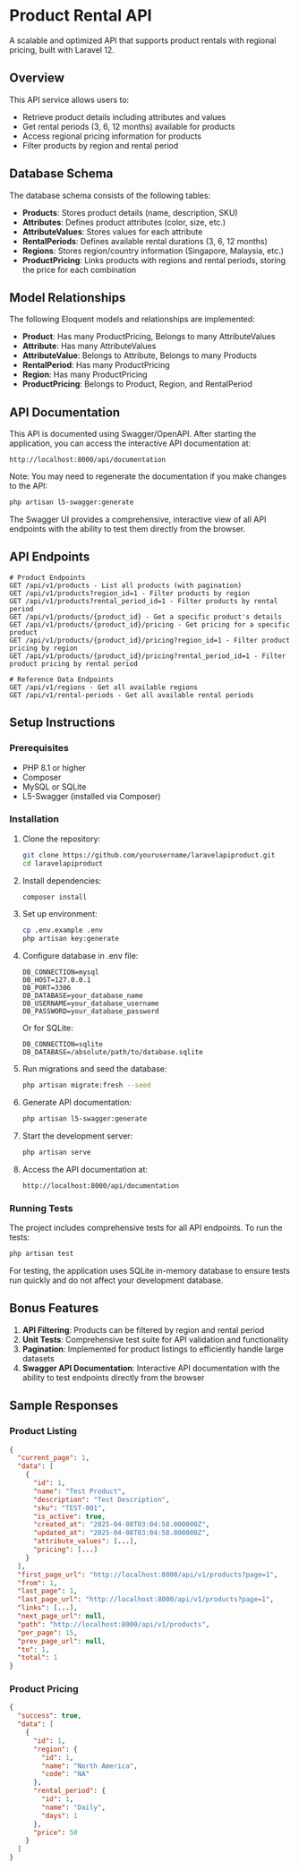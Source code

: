 # Product Rental API

A scalable and optimized API that supports product rentals with regional pricing, built with Laravel 12.

## Overview

This API service allows users to:
- Retrieve product details including attributes and values
- Get rental periods (3, 6, 12 months) available for products
- Access regional pricing information for products
- Filter products by region and rental period

## Database Schema

The database schema consists of the following tables:

- **Products**: Stores product details (name, description, SKU)
- **Attributes**: Defines product attributes (color, size, etc.)
- **AttributeValues**: Stores values for each attribute
- **RentalPeriods**: Defines available rental durations (3, 6, 12 months)
- **Regions**: Stores region/country information (Singapore, Malaysia, etc.)
- **ProductPricing**: Links products with regions and rental periods, storing the price for each combination

## Model Relationships

The following Eloquent models and relationships are implemented:

- **Product**: Has many ProductPricing, Belongs to many AttributeValues
- **Attribute**: Has many AttributeValues
- **AttributeValue**: Belongs to Attribute, Belongs to many Products
- **RentalPeriod**: Has many ProductPricing
- **Region**: Has many ProductPricing
- **ProductPricing**: Belongs to Product, Region, and RentalPeriod

## API Documentation

This API is documented using Swagger/OpenAPI. After starting the application, you can access the interactive API documentation at:

```
http://localhost:8000/api/documentation
```

Note: You may need to regenerate the documentation if you make changes to the API:
```bash
php artisan l5-swagger:generate
```

The Swagger UI provides a comprehensive, interactive view of all API endpoints with the ability to test them directly from the browser.

## API Endpoints

```
# Product Endpoints
GET /api/v1/products - List all products (with pagination)
GET /api/v1/products?region_id=1 - Filter products by region
GET /api/v1/products?rental_period_id=1 - Filter products by rental period
GET /api/v1/products/{product_id} - Get a specific product's details
GET /api/v1/products/{product_id}/pricing - Get pricing for a specific product
GET /api/v1/products/{product_id}/pricing?region_id=1 - Filter product pricing by region
GET /api/v1/products/{product_id}/pricing?rental_period_id=1 - Filter product pricing by rental period

# Reference Data Endpoints
GET /api/v1/regions - Get all available regions
GET /api/v1/rental-periods - Get all available rental periods
```

## Setup Instructions

### Prerequisites

- PHP 8.1 or higher
- Composer
- MySQL or SQLite
- L5-Swagger (installed via Composer)

### Installation

1. Clone the repository:
   ```bash
   git clone https://github.com/yourusername/laravelapiproduct.git
   cd laravelapiproduct
   ```

2. Install dependencies:
   ```bash
   composer install
   ```

3. Set up environment:
   ```bash
   cp .env.example .env
   php artisan key:generate
   ```

4. Configure database in .env file:
   ```
   DB_CONNECTION=mysql
   DB_HOST=127.0.0.1
   DB_PORT=3306
   DB_DATABASE=your_database_name
   DB_USERNAME=your_database_username
   DB_PASSWORD=your_database_password
   ```

   Or for SQLite:
   ```
   DB_CONNECTION=sqlite
   DB_DATABASE=/absolute/path/to/database.sqlite
   ```

5. Run migrations and seed the database:
   ```bash
   php artisan migrate:fresh --seed
   ```

6. Generate API documentation:
   ```bash
   php artisan l5-swagger:generate
   ```

7. Start the development server:
   ```bash
   php artisan serve
   ```

8. Access the API documentation at:
   ```
   http://localhost:8000/api/documentation
   ```

### Running Tests

The project includes comprehensive tests for all API endpoints. To run the tests:

```bash
php artisan test
```

For testing, the application uses SQLite in-memory database to ensure tests run quickly and do not affect your development database.

## Bonus Features

1. **API Filtering**: Products can be filtered by region and rental period
2. **Unit Tests**: Comprehensive test suite for API validation and functionality
3. **Pagination**: Implemented for product listings to efficiently handle large datasets
4. **Swagger API Documentation**: Interactive API documentation with the ability to test endpoints directly from the browser

## Sample Responses

### Product Listing

```json
{
  "current_page": 1,
  "data": [
    {
      "id": 1,
      "name": "Test Product",
      "description": "Test Description",
      "sku": "TEST-001",
      "is_active": true,
      "created_at": "2025-04-08T03:04:58.000000Z",
      "updated_at": "2025-04-08T03:04:58.000000Z",
      "attribute_values": [...],
      "pricing": [...]
    }
  ],
  "first_page_url": "http://localhost:8000/api/v1/products?page=1",
  "from": 1,
  "last_page": 1,
  "last_page_url": "http://localhost:8000/api/v1/products?page=1",
  "links": [...],
  "next_page_url": null,
  "path": "http://localhost:8000/api/v1/products",
  "per_page": 15,
  "prev_page_url": null,
  "to": 1,
  "total": 1
}
```

### Product Pricing

```json
{
  "success": true,
  "data": [
    {
      "id": 1,
      "region": {
        "id": 1,
        "name": "North America",
        "code": "NA"
      },
      "rental_period": {
        "id": 1,
        "name": "Daily",
        "days": 1
      },
      "price": 50
    }
  ]
}
```


